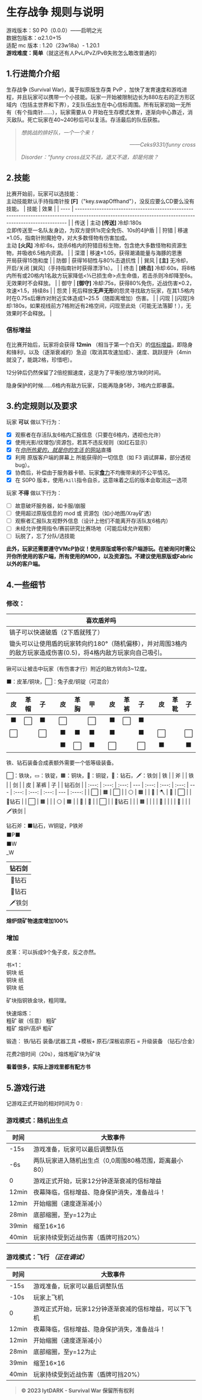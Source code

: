 # 生存战争 规则与说明

游戏版本：S0 P0（0.0.0）——启明之光
<br>
数据包版本：α2.1.0+15
<br>
适配 mc 版本 : 1.20（23w18a）- 1.20.1
<br>
**游戏难度：简单**（就这还有人PvL/PvZ/PvB失败怎么敢改普通的）

## 1.行进简介介绍

<!-- 注意: 文章中可能会出现某些大写字母，作为游戏参数。问就是没填 -->

生存战争 (Survival War)，属于拟原版生存类 PvP ，加快了发育速度和游戏进程，并且玩家可以携带一个小技能。玩家一开始被限制边长为880左右的正方形区域内（包括主世界和下界），2支队伍出生在中心信标周围。所有玩家初始一无所有（有个指南针……），玩家需要从 0 开始在生存模式发育，逐渐向中心靠近，消灭敌队。死亡玩家在40~240秒后可以复活。存活最后的队伍获胜。

> *想挑战的排好队，一个一个来！<p align="right">——Ceks9331/funny cross</p>*
> *Disorder：“funny cross战又不战，退又不退，却是何故？*

## 2.技能
比赛开始前，玩家可以选技能：<br>
主动技能默认手持指南针按 **[F]**（"key.swapOffhand"），没反应要么CD要么没有技能。
| 技能 | 效果                                                                                                                                                     |
| ---- | -------------------------------------------------------------------------------------------------------------------------------------------------------- |
| 传送 | 主动 **[传送]** 冷却:180s<br>立即传送至一名队友身边，为双方提供1s完全免伤、10s的4护盾                                                                    |
| 狩猎 | 移速×1.05，指南针附魔抢夺，对大多数怪物有伤害加成。<br>主动 **[火风]** 冷却:6s，烧杀6格内的狩猎目标生物，包含绝大多数怪物和资源生物，并吸收6.5格内资源。 |
| 深潜 | 移速×1.05，获得潮涌能量与海豚的恩惠<br>开局获得15饱和度                                                                                                  |
| 防御 | 获得16韧性与80%击退抗性                                                                                                                                  |
| 巽风 | **[主]** 无冷却，开启/关闭 [巽风]（手持指南针时获得漂浮1s）。                                                                                            |
| 终击 | **[终击]** 冷却:60s，将8格内所有或20格内1名敌方玩家降低<⅕已损生命>点生命值，若击杀则冷却降至6s。无效果时不会释放。                                       |
| 御守 | **[御守]** 冷却:75s，获得80%免伤，近战伤害×0.2，攻速×1.5，持续8s                                                                                         |
| 怨灵 | 死后释放**无声无形**的怨灵寻找敌方玩家，在其1.5格内时在0.75s后爆炸对附近实体造成1~25.5（随距离增加）伤害。                                               |
| 闪现 | [闪现]冷却:180s，如果视线前方7格附近有2格空间，闪现至此处（可能无法落脚！），无效果时不会释放。                                                          |

### 信标增益
在比赛开始后，玩家将会获得 **12min** （相当于第一个白天）的[信标增益](#信标增益)，即隐身和锋利I，以及（逐渐衰减的）急迫（取消其攻速加成）、速度、跳跃提升（4min就没了，能跳2格，珍惜吧）。

12分钟后仍然保留了2倍挖掘速度，这是为了平衡挖/放方块的时间。

隐身保护的时候……6格内有敌方玩家，只能再隐身5秒，3格内立即暴露。

## 3.约定规则以及要求
玩家 **可以** 做以下行为：

* [X] 观察者在存活队友6格内汇报信息（只要在6格内，透视也允许）
* [X] 使用光影/纹理包/资源包，若其不违反规则（如红石显示）
* [X] 在[*你所热爱的，就是你的生活* 的网站](https://live.bilibili.com/)直播
* [X] 利用 原版客户端的屏幕上 所能获得的一切信息（如 F3 调试屏幕，部分透视bug）。
* [X] 协商后，补偿由于服务器卡顿、玩家[**食**力](https://baike.baidu.com/item/下饭/24255111)不均衡带来的不公平情况。
* [X] 在 S0P0 版本，使用`/kill`指令自杀，这意味着之后的版本会取消这一选项

玩家 **不得** 做以下行为：

* [ ] 故意破坏服务器，如卡服/崩服
* [ ] 使用超过原版信息的 mod 或 资源包（如小地图/Xray矿透）
* [ ] 观察者汇报队友视野外信息（设计上他们不能离开存活队友6格内）
* [ ] 未经允许使用指令/赛前研究比赛场地（可能后续允许观察）
* [ ] 玩脱了，忘了分队/选技能

**此外，玩家还需要遵守VMcP协议！使用原版或等价客户端游玩。在被询问时需公开你所使用的客户端，所有使用的MOD，以及资源包。不建议使用原版或Fabric以外的客户端。**

## 4.一些细节

### 修改：

| **喜欢盾斧吗**                                                                                                  |
| --------------------------------------------------------------------------------------------------------------- |
| 镐子可以快速破盾（2下盾就残了）                                                                                 |
| 锄头可以让使用盾的玩家转向约180°（随机偏移），并对周围3格内的敌方玩家造成伤害(0.5)，将4格内敌方玩家向自己吸引。 |

锹可以让被击中玩家（有伤害才行）附近的敌方转向3~12度。

⬛：皮革/铜块，⬜：兔子皮/铜锭（可混合）

|  皮   | 革帽  |  子   |     |  皮   | 革胸  |  甲   |     |  皮   | 革裤  |  子   |     |  皮   | 革靴  |  子   |
| :---: | :---: | :---: | --- | :---: | :---: | :---: | --- | :---: | :---: | :---: | --- | :---: | :---: | :---: |
|   ⬛   |   ⬜   |   ⬛   |     |   ⬜   |       |   ⬜   |     |   ⬛   |   ⬜   |   ⬛   |
|   ⬜   |       |   ⬜   |     |   ⬛   |   ⬛   |   ⬛   |     |   ⬛   |       |   ⬛   |     |   ⬜   |       |   ⬜   |
|       |       |       |     |   ⬛   |   ⬜   |   ⬛   |     |   ⬜   |       |   ⬜   |     |   ⬛   |       |   ⬛   |

铁、钻石装备合成表额外需要一个低等级装备。

⬜：铁块，▭：铁锭，🟧：铜块，🔶：铜锭，💎：钻石，🗡：铁剑
|  铁   |       |  斧   |     |  铁   |       |  剑   |     |  皮   | 革裤  |  子   |     | 钻石剑 |
| :---: | :---: | :---: | --- | :---: | :---: | :---: | --- | :---: | :---: | :---: | --- | :----: |
|   ⬜   |   🟧   |   ⬜   |     |   ⚪   |   🟧   |       |  💎   |   🪓   |   💎   |   ⬜   |     | 💎钻石  |
|   ⬜   |   🟧   |       |     |   ⚪   |   🟧   |       |   💎  |   🔶   |       |   ⬜   |     | 💎钻石  |
|       |   🟧   |       |     |     |   🔶   |       |     |       |   🔶    |       |     | 🗡铁剑  |

钻石斧：⬛钻石，W铜锭，P铁斧
<br>
⬛P⬛<br>
⬛W<br>
_W


| 钻石剑 |
| :----: |
| 💎钻石  |
| 💎钻石  |
| 🗡铁剑  |


**熔炉烧矿物速度增加100%**

### 增加

皮革：可以拆成9个兔子皮，反之亦然。

书×1：<br>
铜块 纸<br>
铜块 纸<br>
铜块 纸<br>

矿块指铜铁金块，粗同理。

快速熔炼：<br>
粗矿 碳（任意） 粗矿<br>
粗矿 熔炉/高炉  粗矿<br>

锻造：
铁/钻石 装备/武器工具 +模板+ 原石/深板岩原石 = 升级装备 （钻石/合金）

花费2倍时间（20s），熔炼粗矿块为矿块

**看着很多，实际上游戏里都有配方书**

## 5.游戏行进

记游戏正式开始的相对时间为 0 :

### 游戏模式：随机出生点

| 时间  | 大致事件                                              |
| ----- | ----------------------------------------------------- |
| -15s  | 游戏准备，玩家可以最后调整队伍                        |
| -6s   | 两队玩家进入随机出生点（0,0周围80格范围，距离最小80） |
| 0     | 游戏正式开始，玩家12分钟逐渐衰减的信标增益            |
| 12min | 夜幕降临，信标增益、隐身保护消失，准备战斗！          |
| 12min | 开始缩圈（速度逐渐减小）                              |
| 28min | 底部缩圈，至y=12为止                                  |
| 39min | 缩至16×16                                             |
| 40min | 玩家持续受到近战伤害（盾牌可挡20%）                   |


### 游戏模式：飞行 *（正在调试）*

| 时间  | 大致事件                                               |
| ----- | ------------------------------------------------------ |
| -15s  | 游戏准备，玩家可以最后调整队伍                         |
| -10s  | 玩家上飞机                                             |
| 0     | 游戏正式开始，玩家12分钟逐渐衰减的信标增益，可以下飞机 |
| 12min | 夜幕降临，信标增益、隐身保护消失，准备战斗！           |
| 12min | 开始缩圈（速度逐渐减小）                               |
| 28min | 底部缩圈，至y=12为止                                   |
| 39min | 缩至16×16                                              |
| 40min | 玩家持续受到近战伤害（盾牌可挡20%）                    |

> **© 2023 lytDARK - Survival War 保留所有权利**
